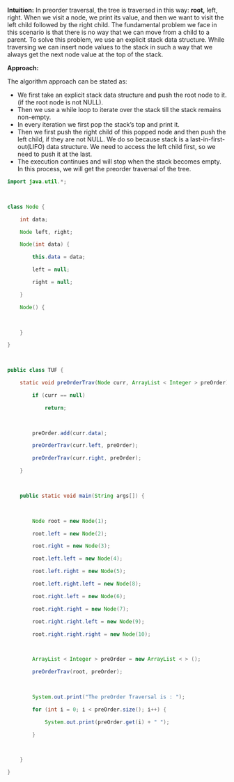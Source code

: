 **Intuition:** In preorder traversal, the tree is traversed in this way: **root,** left, right. When we visit a node, we print its value, and then we want to visit the left child followed by the right child. The fundamental problem we face in this scenario is that there is no way that we can move from a child to a parent. To solve this problem, we use an explicit stack data structure. While traversing we can insert node values to the stack in such a way that we always get the next node value at the top of the stack.

**Approach:** 

The algorithm approach can be stated as:

-   We first take an explicit stack data structure and push the root node to it.(if the root node is not NULL).
-   Then we use a while loop to iterate over the stack till the stack remains non-empty.
-   In every iteration we first pop the stack’s top and print it. 
-   Then we first push the right child of this popped node and then push the left child, if they are not NULL. We do so because stack is a last-in-first-out(LIFO) data structure. We need to access the left child first, so we need to push it at the last.
-   The execution continues and will stop when the stack becomes empty. In this process, we will get the preorder traversal of the tree.

```java
import java.util.*;

  

class Node {

    int data;

    Node left, right;

    Node(int data) {

        this.data = data;

        left = null;

        right = null;

    }

    Node() {

  

    }

}

  

public class TUF {

    static void preOrderTrav(Node curr, ArrayList < Integer > preOrder) {

        if (curr == null)

            return;

  

        preOrder.add(curr.data);

        preOrderTrav(curr.left, preOrder);

        preOrderTrav(curr.right, preOrder);

    }

  

    public static void main(String args[]) {

  

        Node root = new Node(1);

        root.left = new Node(2);

        root.right = new Node(3);

        root.left.left = new Node(4);

        root.left.right = new Node(5);

        root.left.right.left = new Node(8);

        root.right.left = new Node(6);

        root.right.right = new Node(7);

        root.right.right.left = new Node(9);

        root.right.right.right = new Node(10);

  

        ArrayList < Integer > preOrder = new ArrayList < > ();

        preOrderTrav(root, preOrder);

  

        System.out.print("The preOrder Traversal is : ");

        for (int i = 0; i < preOrder.size(); i++) {

            System.out.print(preOrder.get(i) + " ");

        }

  

    }

}

```